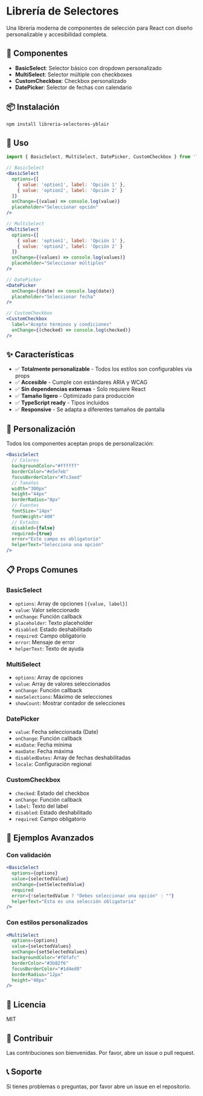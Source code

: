 # Librería de Selectores

Una librería moderna de componentes de selección para React con diseño personalizable y accesibilidad completa.

## 🚀 Componentes

- **BasicSelect**: Selector básico con dropdown personalizado
- **MultiSelect**: Selector múltiple con checkboxes
- **CustomCheckbox**: Checkbox personalizado
- **DatePicker**: Selector de fechas con calendario

## 📦 Instalación

```bash
npm install libreria-selectores-yblair
```

## 🎯 Uso

```jsx
import { BasicSelect, MultiSelect, DatePicker, CustomCheckbox } from 'libreria-selectores';

// BasicSelect
<BasicSelect
  options={[
    { value: 'option1', label: 'Opción 1' },
    { value: 'option2', label: 'Opción 2' }
  ]}
  onChange={(value) => console.log(value)}
  placeholder="Seleccionar opción"
/>

// MultiSelect
<MultiSelect
  options={[
    { value: 'option1', label: 'Opción 1' },
    { value: 'option2', label: 'Opción 2' }
  ]}
  onChange={(values) => console.log(values)}
  placeholder="Seleccionar múltiples"
/>

// DatePicker
<DatePicker
  onChange={(date) => console.log(date)}
  placeholder="Seleccionar fecha"
/>

// CustomCheckbox
<CustomCheckbox
  label="Acepto términos y condiciones"
  onChange={(checked) => console.log(checked)}
/>
```

## ✨ Características

- ✅ **Totalmente personalizable** - Todos los estilos son configurables via props
- ✅ **Accesible** - Cumple con estándares ARIA y WCAG
- ✅ **Sin dependencias externas** - Solo requiere React
- ✅ **Tamaño ligero** - Optimizado para producción
- ✅ **TypeScript ready** - Tipos incluidos
- ✅ **Responsive** - Se adapta a diferentes tamaños de pantalla

## 🎨 Personalización

Todos los componentes aceptan props de personalización:

```jsx
<BasicSelect
  // Colores
  backgroundColor="#ffffff"
  borderColor="#e5e7eb"
  focusBorderColor="#7c3aed"
  // Tamaños
  width="300px"
  height="44px"
  borderRadius="8px"
  // Fuentes
  fontSize="14px"
  fontWeight="400"
  // Estados
  disabled={false}
  required={true}
  error="Este campo es obligatorio"
  helperText="Selecciona una opción"
/>
```

## 📋 Props Comunes

### BasicSelect

- `options`: Array de opciones `[{value, label}]`
- `value`: Valor seleccionado
- `onChange`: Función callback
- `placeholder`: Texto placeholder
- `disabled`: Estado deshabilitado
- `required`: Campo obligatorio
- `error`: Mensaje de error
- `helperText`: Texto de ayuda

### MultiSelect

- `options`: Array de opciones
- `value`: Array de valores seleccionados
- `onChange`: Función callback
- `maxSelections`: Máximo de selecciones
- `showCount`: Mostrar contador de selecciones

### DatePicker

- `value`: Fecha seleccionada (Date)
- `onChange`: Función callback
- `minDate`: Fecha mínima
- `maxDate`: Fecha máxima
- `disabledDates`: Array de fechas deshabilitadas
- `locale`: Configuración regional

### CustomCheckbox

- `checked`: Estado del checkbox
- `onChange`: Función callback
- `label`: Texto del label
- `disabled`: Estado deshabilitado
- `required`: Campo obligatorio

## 🎯 Ejemplos Avanzados

### Con validación

```jsx
<BasicSelect
  options={options}
  value={selectedValue}
  onChange={setSelectedValue}
  required
  error={!selectedValue ? "Debes seleccionar una opción" : ""}
  helperText="Esta es una selección obligatoria"
/>
```

### Con estilos personalizados

```jsx
<MultiSelect
  options={options}
  value={selectedValues}
  onChange={setSelectedValues}
  backgroundColor="#f8fafc"
  borderColor="#3b82f6"
  focusBorderColor="#1d4ed8"
  borderRadius="12px"
  height="48px"
/>
```

## 📄 Licencia

MIT

## 🤝 Contribuir

Las contribuciones son bienvenidas. Por favor, abre un issue o pull request.

## 📞 Soporte

Si tienes problemas o preguntas, por favor abre un issue en el repositorio.
